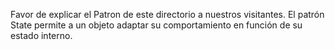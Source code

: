 Favor de explicar el Patron de este directorio a nuestros visitantes.
El patrón State permite a un objeto adaptar su comportamiento en función de su estado interno. 
